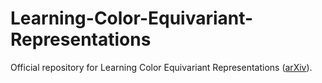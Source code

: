 # Learning-Color-Equivariant-Representations
Official repository for Learning Color Equivariant Representations ([arXiv](https://arxiv.org/abs/2406.09588)).

